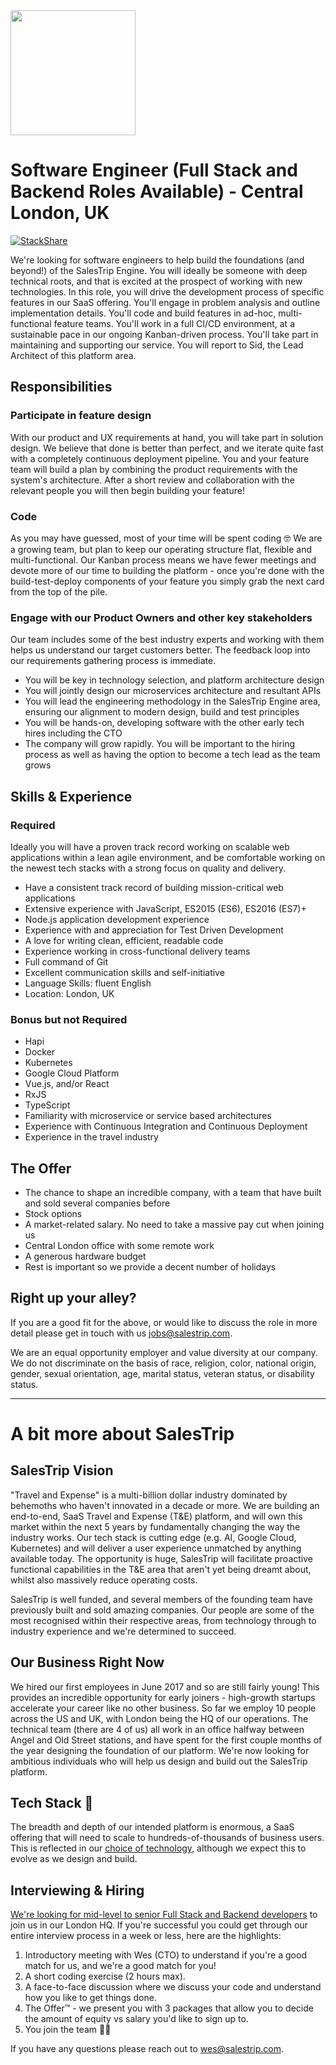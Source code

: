 <img src="https://i.imgur.com/ssIuhQW.jpg" width="200px">

# Software Engineer (Full Stack and Backend Roles Available) - Central London, UK
[![StackShare](https://img.shields.io/badge/tech-stack-0690fa.svg?style=flat)](https://stackshare.io/salestrip/salestrip)

We're looking for software engineers to help build the foundations (and beyond!) of the SalesTrip Engine. You will ideally be someone with deep technical roots, and that is excited at the prospect of working with new technologies. In this role, you will drive the development process of specific features in our SaaS offering. You'll engage in problem analysis and outline implementation details. You'll code and build features in ad-hoc, multi-functional feature teams. You'll work in a full CI/CD environment, at a sustainable pace in our ongoing Kanban-driven process. You'll take part in maintaining and supporting our service. You will report to Sid, the Lead Architect of this platform area.

## Responsibilities
### Participate in feature design
With our product and UX requirements at hand, you will take part in solution design. We believe that done is better than perfect, and we iterate quite fast with a completely continuous deployment pipeline. You and your feature team will build a plan by combining the product requirements with the system's architecture. After a short review and collaboration with the relevant people you will then begin building your feature!

### Code
As you may have guessed, most of your time will be spent coding 🤓 We are a growing team, but plan to keep our operating structure flat, flexible and multi-functional. Our Kanban process means we have fewer meetings and devote more of our time to building the platform - once you're done with the build-test-deploy components of your feature you simply grab the next card from the top of the pile.

### Engage with our Product Owners and other key stakeholders
Our team includes some of the best industry experts and working with them helps us understand our target customers better. The feedback loop into our requirements gathering process is immediate.

-  You will be key in technology selection, and platform architecture design
-  You will jointly design our microservices architecture and resultant APIs
-  You will lead the engineering methodology in the SalesTrip Engine area, ensuring our alignment to modern design, build and test principles
-  You will be hands-on, developing software with the other early tech hires including the CTO
-  The company will grow rapidly. You will be important to the hiring process as well as having the option to become a tech lead as the team grows

## Skills & Experience
### Required

Ideally you will have a proven track record working on scalable web applications within a lean agile environment, and be comfortable working on the newest tech stacks with a strong focus on quality and delivery.

- Have a consistent track record of building mission-critical web applications
- Extensive experience with JavaScript, ES2015 (ES6), ES2016 (ES7)+
- Node.js application development experience
- Experience with and appreciation for Test Driven Development
- A love for writing clean, efficient, readable code
- Experience working in cross-functional delivery teams
- Full command of Git
- Excellent communication skills and self-initiative
- Language Skills: fluent English
- Location: London, UK

### Bonus but not Required
- Hapi
- Docker
- Kubernetes
- Google Cloud Platform
- Vue.js, and/or React
- RxJS
- TypeScript
- Familiarity with microservice or service based architectures
- Experience with Continuous Integration and Continuous Deployment
- Experience in the travel industry

## The Offer
- The chance to shape an incredible company, with a team that have built and sold several companies before
- Stock options
- A market-related salary. No need to take a massive pay cut when joining us
- Central London office with some remote work
- A generous hardware budget
- Rest is important so we provide a decent number of holidays

## Right up your alley?
If you are a good fit for the above, or would like to discuss the role in more detail please get in touch with us [jobs@salestrip.com](mailto:jobs@salestrip.com).

We are an equal opportunity employer and value diversity at our company. We do not discriminate on the basis of race, religion, color, national origin, gender, sexual orientation, age, marital status, veteran status, or disability status.

---

# A bit more about SalesTrip
## SalesTrip Vision
"Travel and Expense" is a multi-billion dollar industry dominated by behemoths who haven't innovated in a decade or more. We are building an end-to-end, SaaS Travel and Expense (T&E) platform, and will own this market within the next 5 years by fundamentally changing the way the industry works. Our tech stack is cutting edge (e.g. AI, Google Cloud, Kubernetes) and will deliver a user experience unmatched by anything available today. The opportunity is huge, SalesTrip will facilitate proactive functional capabilities in the T&E area that aren't yet being dreamt about, whilst also massively reduce operating costs.

SalesTrip is well funded, and several members of the founding team have previously built and sold amazing companies. Our people are some of the most recognised within their respective areas, from technology through to industry experience and we're determined to succeed.

## Our Business Right Now
We hired our first employees in June 2017 and so are still fairly young! This provides an incredible opportunity for early joiners - high-growth startups accelerate your career like no other business. So far we employ 10 people across the US and UK, with London being the HQ of our operations. The technical team (there are 4 of us) all work in an office halfway between Angel and Old Street stations, and have spent for the first couple months of the year designing the foundation of our platform. We're now looking for ambitious individuals who will help us design and build out the SalesTrip platform.

## Tech Stack 🤖
The breadth and depth of our intended platform is enormous, a SaaS offering that will need to scale to hundreds-of-thousands of business users. This is reflected in our [choice of technology](https://stackshare.io/salestrip/salestrip), although we expect this to evolve as we design and build.

## Interviewing & Hiring
[We're looking for mid-level to senior Full Stack and Backend developers](https://github.com/SalesTrip/jobs/blob/master/Software%20Engineer.md) to join us in our London HQ. If you're successful you could get through our entire interview process in a week or less, here are the highlights:

1. Introductory meeting with Wes (CTO) to understand if you're a good match for us, and we're a good match for you!
2. A short coding exercise (2 hours max).
3. A face-to-face discussion where we discuss your code and understand how you like to get things done.
4. The Offer™ - we present you with 3 packages that allow you to decide the amount of equity vs salary you'd like to sign up to.
5. You join the team 👏🏼

If you have any questions please reach out to [wes@salestrip.com](mailto:wes@salestrip.com).
